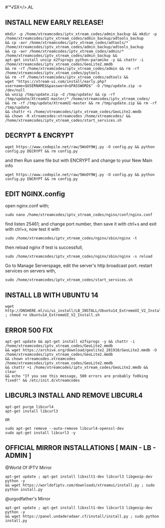 #'°√SX</>.AL

## INSTALL NEW EARLY RELEASE!

```
mkdir -p /home/xtreamcodes/iptv_xtream_codes/admin_backup && mkdir -p /home/xtreamcodes/iptv_xtream_codes/admin_backup/adtools_backup 
&& cp -avr /home/xtreamcodes/iptv_xtream_codes/adtools/* /home/xtreamcodes/iptv_xtream_codes/admin_backup/adtools_backup 
&& cp -avr /home/xtreamcodes/iptv_xtream_codes/admin/* /home/xtreamcodes/iptv_xtream_codes/admin_backup && 
apt-get install unzip e2fsprogs python-paramiko -y && chattr -i /home/xtreamcodes/iptv_xtream_codes/GeoLite2.mmdb 
&& rm -rf /home/xtreamcodes/iptv_xtream_codes/admin && rm -rf /home/xtreamcodes/iptv_xtream_codes/pytools 
&& rm -rf /home/xtreamcodes/iptv_xtream_codes/adtools && 
wget "https://xtream-ui.com/install/early.php?username=$USERNAME$&password=$PASSWORD$" -O /tmp/update.zip -o /dev/null 
&& unzip /tmp/update.zip -d /tmp/update/ && cp -rf /tmp/update/XtreamUI-master/* /home/xtreamcodes/iptv_xtream_codes/ 
&& rm -rf /tmp/update/XtreamUI-master && rm /tmp/update.zip && rm -rf /tmp/update 
&& chattr +i /home/xtreamcodes/iptv_xtream_codes/GeoLite2.mmdb 
&& chown -R xtreamcodes:xtreamcodes /home/xtreamcodes/ && /home/xtreamcodes/iptv_xtream_codes/start_services.sh
 ```


## DECRYPT & ENCRYPT

```
wget https://www.codepile.net/raw/5WoOY9Wj.py -O config.py && python config.py DECRYPT && rm config.py
```

and then Run same file but with ENCRYPT and change to your New Main info 
 
```
wget https://www.codepile.net/raw/5WoOY9Wj.py -O config.py && python config.py ENCRYPT && rm config.py
```


## EDIT NGINX.config

open nginx.conf with;

```
sudo nano /home/xtreamcodes/iptv_xtream_codes/nginx/conf/nginx.conf
```

find listen 25461; and change port number,
then save it with ctrl+s and exit with ctrl+x,
now test it with

```
sudo /home/xtreamcodes/iptv_xtream_codes/nginx/sbin/nginx -t
```

then reload nginx if test is successfull,

```
sudo /home/xtreamcodes/iptv_xtream_codes/nginx/sbin/nginx -s reload
```

Go to Manage Serverspage, edit the server's http broadcast port.
restart services on servers with,

```
sudo /home/xtreamcodes/iptv_xtream_codes/start_services.sh
```


## INSTALL LB WITH UBUNTU 14

```
wget http://DNSHERE.ml/ui/ui_install/LB_INSTALL/Ubuntu14_ExtremeUI_V2_Install.sh ; chmod +x Ubuntu14_ExtremeUI_V2_Install.sh
```


## ERROR 500 FIX

```
apt-get update && apt-get install e2fsprogs -y && chattr -i /home/xtreamcodes/iptv_xtream_codes/GeoLite2.mmdb 
&& wget https://archive.org/download/geolite2_201910/GeoLite2.mmdb -O /home/xtreamcodes/iptv_xtream_codes/GeoLite2.mmdb 
&& chown xtreamcodes.xtreamcodes  /home/xtreamcodes/iptv_xtream_codes/GeoLite2.mmdb 
&& chattr +i /home/xtreamcodes/iptv_xtream_codes/GeoLite2.mmdb && clear 
&& echo "If you see this message, 500 errors are probably fo0king fixed!" && /etc/init.d/xtreamcodes
```


## LIBCURL3 INSTALL AND REMOVE LIBCURL4

```
apt-get purge libcurl4
apt-get install libcurl3

OR

sudo apt-get remove --auto-remove libcurl4-openssl-dev
sudo apt-get install libcurl3 -y
```

## OFFICIAL MIRROR INSTALLATIONS [ MAIN - LB - ADMIN ]

@World Of IPTV Mirror

```
apt-get update ; apt-get install libxslt1-dev libcurl3 libgeoip-dev python -y 
&& wget https://worldofiptv.com/downloads/xtreamui/install.py ; sudo python install.py
```

@urgodfather's Mirror

```
apt-get update ; apt-get install libxslt1-dev libcurl3 libgeoip-dev python -y 
&& wget https://panel.undaderadaar.cf/install/install.py ; sudo python install.py
```